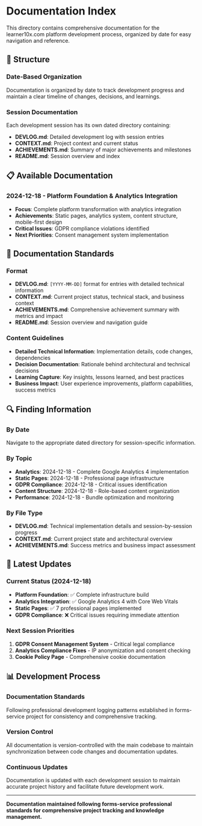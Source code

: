 # Documentation Index

This directory contains comprehensive documentation for the learner10x.com platform development process, organized by date for easy navigation and reference.

## 📁 **Structure**

### **Date-Based Organization**
Documentation is organized by date to track development progress and maintain a clear timeline of changes, decisions, and learnings.

### **Session Documentation**
Each development session has its own dated directory containing:
- **DEVLOG.md**: Detailed development log with session entries
- **CONTEXT.md**: Project context and current status
- **ACHIEVEMENTS.md**: Summary of major achievements and milestones
- **README.md**: Session overview and index

## 📋 **Available Documentation**

### **2024-12-18 - Platform Foundation & Analytics Integration**
- **Focus**: Complete platform transformation with analytics integration
- **Achievements**: Static pages, analytics system, content structure, mobile-first design
- **Critical Issues**: GDPR compliance violations identified
- **Next Priorities**: Consent management system implementation

## 🎯 **Documentation Standards**

### **Format**
- **DEVLOG.md**: `[YYYY-MM-DD]` format for entries with detailed technical information
- **CONTEXT.md**: Current project status, technical stack, and business context
- **ACHIEVEMENTS.md**: Comprehensive achievement summary with metrics and impact
- **README.md**: Session overview and navigation guide

### **Content Guidelines**
- **Detailed Technical Information**: Implementation details, code changes, dependencies
- **Decision Documentation**: Rationale behind architectural and technical decisions
- **Learning Capture**: Key insights, lessons learned, and best practices
- **Business Impact**: User experience improvements, platform capabilities, success metrics

## 🔍 **Finding Information**

### **By Date**
Navigate to the appropriate dated directory for session-specific information.

### **By Topic**
- **Analytics**: 2024-12-18 - Complete Google Analytics 4 implementation
- **Static Pages**: 2024-12-18 - Professional page infrastructure
- **GDPR Compliance**: 2024-12-18 - Critical issues identification
- **Content Structure**: 2024-12-18 - Role-based content organization
- **Performance**: 2024-12-18 - Bundle optimization and monitoring

### **By File Type**
- **DEVLOG.md**: Technical implementation details and session-by-session progress
- **CONTEXT.md**: Current project state and architectural overview
- **ACHIEVEMENTS.md**: Success metrics and business impact assessment

## 🚀 **Latest Updates**

### **Current Status (2024-12-18)**
- **Platform Foundation**: ✅ Complete infrastructure build
- **Analytics Integration**: ✅ Google Analytics 4 with Core Web Vitals
- **Static Pages**: ✅ 7 professional pages implemented
- **GDPR Compliance**: ❌ Critical issues requiring immediate attention

### **Next Session Priorities**
1. **GDPR Consent Management System** - Critical legal compliance
2. **Analytics Compliance Fixes** - IP anonymization and consent checking
3. **Cookie Policy Page** - Comprehensive cookie documentation

## 📊 **Development Process**

### **Documentation Standards**
Following professional development logging patterns established in forms-service project for consistency and comprehensive tracking.

### **Version Control**
All documentation is version-controlled with the main codebase to maintain synchronization between code changes and documentation updates.

### **Continuous Updates**
Documentation is updated with each development session to maintain accurate project history and facilitate future development work.

---

**Documentation maintained following forms-service professional standards for comprehensive project tracking and knowledge management.** 